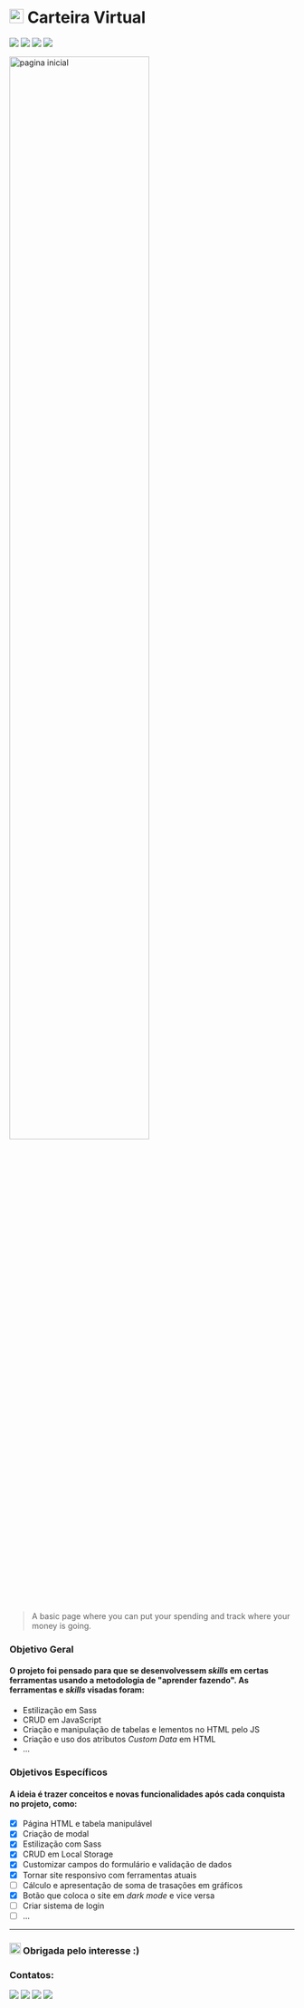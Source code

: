 # <img height="25px" src="https://user-images.githubusercontent.com/74362841/174929155-b8944164-2365-4770-bfe9-210d37a99aa4.png"> Carteira Virtual

![](https://img.shields.io/github/repo-size/mylennabra/carteira-virtual?color=%23ffc52c&label=repo-size&style=flat-square)
![](https://img.shields.io/github/languages/count/mylennabra/carteira-virtual?color=%23ffc52c&style=flat-square)
![](https://img.shields.io/github/languages/top/mylennabra/carteira-virtual?color=%23ffc52c&style=flat-square)
![](https://img.shields.io/github/last-commit/mylennabra/carteira-virtual?color=%23ffc52c&style=flat-square)

<img width="70%" src="https://user-images.githubusercontent.com/74362841/159394035-5780e063-ac34-4703-abb7-62f1eb24945c.png" alt="pagina inicial">

> A basic page where you can put your spending and track where your money is going.


### Objetivo Geral

#### O projeto foi pensado para que se desenvolvessem <i>skills</i> em certas ferramentas usando a metodologia de "aprender fazendo". As ferramentas e <i>skills</i> visadas foram:
- Estilização em Sass
- CRUD em JavaScript
- Criação e manipulação de tabelas e lementos no HTML pelo JS
- Criação e uso dos atributos <i>Custom Data</i> em HTML
- ...

### Objetivos Específicos
#### A ideia é trazer conceitos e novas funcionalidades após cada conquista no projeto, como:
- [x] Página HTML e tabela manipulável
- [x] Criação de modal
- [x] Estilização com Sass
- [x] CRUD em Local Storage
- [x] Customizar campos do formulário e validação de dados
- [x] Tornar site responsivo com ferramentas atuais
- [ ] Cálculo e apresentação de soma de trasações em gráficos
- [x] Botão que coloca o site em <i>dark mode</i> e vice versa
- [ ] Criar sistema de login
- [ ] ...

<hr>

### <img height="20px" src="https://user-images.githubusercontent.com/74362841/159389425-51135c2f-90d7-4e5a-a801-635a06f755bf.gif"> Obrigada pelo interesse :)

### Contatos:

<a href="https://www.linkedin.com/in/mylenna-rodrigues-794553210" target="_blank"><img src="https://img.shields.io/badge/-LinkedIn-%230077B5?style=for-the-badge&logo=linkedin&logoColor=white" target="_blank"></a> 
<a href = "mailto:mylennabra@gmail.com"><img src="https://img.shields.io/badge/-Gmail-%23527f?style=for-the-badge&logo=gmail&logoColor=white" target="_blank"></a>
<a href="https://discord.gg/lolarilarilo#8906" target="_blank"><img src="https://img.shields.io/badge/Discord-7289DA?style=for-the-badge&logo=discord&logoColor=white" target="_blank"></a> 
<a href="https://instagram.com/mylennabra" target="_blank"><img src="https://img.shields.io/badge/-Instagram-%2396346F?style=for-the-badge&logo=instagram&logoColor=white"  target="_blank"></a>
